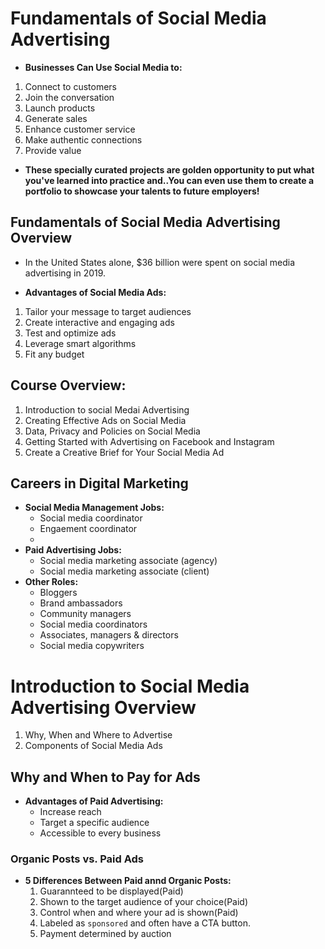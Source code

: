 # Fundamentals of Social Media Advertising

- **Businesses Can Use Social Media to:**

1. Connect to customers
2. Join the conversation
3. Launch products
4. Generate sales
5. Enhance customer service
6. Make authentic connections
7. Provide value

- **These specially curated projects are golden opportunity to put what you've learned into practice and..You can even use them to create a portfolio to showcase your talents to future employers!**

## Fundamentals of Social Media Advertising Overview

- In the United States alone, $36 billion were spent on social media advertising in 2019.

* **Advantages of Social Media Ads:**

1. Tailor your message to target audiences
2. Create interactive and engaging ads
3. Test and optimize ads
4. Leverage smart algorithms
5. Fit any budget

## Course Overview:

1. Introduction to social Medai Advertising
2. Creating Effective Ads on Social Media
3. Data, Privacy and Policies on Social Media
4. Getting Started with Advertising on Facebook and Instagram
5. Create a Creative Brief for Your Social Media Ad

## Careers in Digital Marketing

- **Social Media Management Jobs:**
  - Social media coordinator
  - Engaement coordinator
  -
- **Paid Advertising Jobs:**
  - Social media marketing associate (agency)
  - Social media marketing associate (client)
- **Other Roles:**
  - Bloggers
  - Brand ambassadors
  - Community managers
  - Social media coordinators
  - Associates, managers & directors
  - Social media copywriters

# Introduction to Social Media Advertising Overview

1. Why, When and Where to Advertise
2. Components of Social Media Ads

## Why and When to Pay for Ads

- **Advantages of Paid Advertising:**
  - Increase reach
  - Target a specific audience
  - Accessible to every business

### Organic Posts vs. Paid Ads

- **5 Differences Between Paid annd Organic Posts:**
  1. Guarannteed to be displayed(Paid)
  2. Shown to the target audience of your choice(Paid)
  3. Control when and where your ad is shown(Paid)
  4. Labeled as `sponsored` and often have a CTA button.
  5. Payment determined by auction
